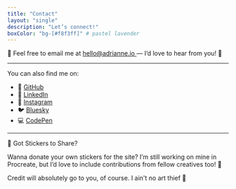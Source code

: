 ```yaml
---
title: "Contact"
layout: "single"
description: "Let’s connect!"
boxColor: "bg-[#f8f3ff]" # pastel lavender
---
```


<div class="space-y-6 font-mono text-lg max-w-xl mx-auto">

  <p>
    📧 Feel free to email me at
    <a href="mailto:hello@adrianne.io"
       class="inline-block underline hover:decoration-wavy decoration-pink-400 hover:text-pink-500 transition-all">
      hello@adrianne.io
    </a> — I’d love to hear from you! 💌
  </p>

  <hr class="my-6 border-t border-ink/20" />

  <p>You can also find me on:</p>

  <ul class="space-y-2 pl-4 list-disc">
    <li>🐙 <a href="https://github.com/adriculous" class="hover:underline">GitHub</a></li>
    <li>💼 <a href="https://www.linkedin.com/in/adrianne-padua" class="hover:underline">LinkedIn</a></li>
    <li>🎨 <a href="https://www.instagram.com/adrimarsink" class="hover:underline">Instagram</a></li>
    <li>🐦 <a href="https://bsky.app/profile/adrianne.io" class="hover:underline">Bluesky</a></li>
    <li>💻 <a href="https://codepen.io/adriculous" class="hover:underline">CodePen</a></li>
  </ul>

  <hr class="my-6 border-t border-dashed border-pink-300" />

  <div class="text-center">
    <p class="text-xl font-semibold mb-2">🌟 Got Stickers to Share?</p>
    <p>
      Wanna donate your own stickers for the site? I’m still working on mine in Procreate,  
      but I’d love to include contributions from fellow creatives too! 💖
    </p>
    <p class="mt-2 italic text-sm text-ink/80">Credit will absolutely go to you, of course. I ain't no art thief 😤</p>
  </div>

</div>
